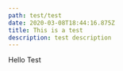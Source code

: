 ```yaml
---
path: test/test
date: 2020-03-08T18:44:16.875Z
title: This is a test
description: test description
---
```

Hello Test